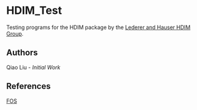 # HDIM_Test  
Testing programs for the HDIM package by the [Lederer and Hauser HDIM Group](https://github.com/LedererLab/FOS).  
## Authors  
Qiao Liu - *Initial Work*  
## References  
[FOS](https://arxiv.org/abs/1609.07195)  
